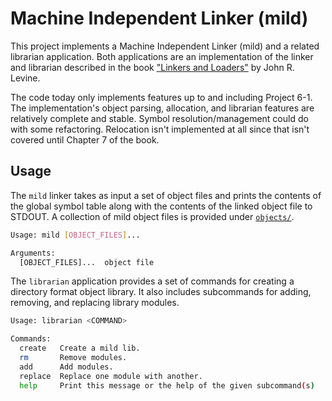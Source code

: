 # Machine Independent Linker (mild)

This project implements a Machine Independent Linker (mild) and a related
librarian application. Both applications are an implementation of the linker and
librarian described in the book ["Linkers and Loaders"][1] by John R. Levine.

The code today only implements features up to and including Project 6-1. The
implementation's object parsing, allocation, and librarian features are
relatively complete and stable. Symbol resolution/management could do with some
refactoring. Relocation isn't implemented at all since that isn't covered until
Chapter 7 of the book.

## Usage

The `mild` linker takes as input a set of object files and prints the contents
of the global symbol table along with the contents of the linked object file to
STDOUT. A collection of mild object files is provided under
[`objects/`](objects/).

```bash
Usage: mild [OBJECT_FILES]...

Arguments:
  [OBJECT_FILES]...  object file
```

The `librarian` application provides a set of commands for creating a directory
format object library. It also includes subcommands for adding, removing, and
replacing library modules.

```bash
Usage: librarian <COMMAND>

Commands:
  create   Create a mild lib.
  rm       Remove modules.
  add      Add modules.
  replace  Replace one module with another.
  help     Print this message or the help of the given subcommand(s)
```

[1]: https://www.amazon.com/Linkers-Kaufmann-Software-Engineering-Programming/dp/1558604960
